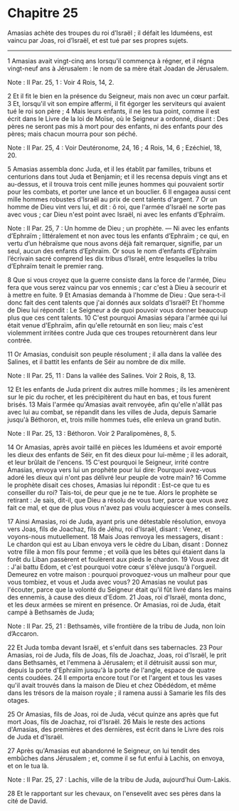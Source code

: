 # Chapitre 25

Amasias achète des troupes du roi d’Israël ; il défait les Iduméens, est vaincu par Joas, roi d’Israël, et est tué par ses propres sujets.

***

1 Amasias avait vingt-cinq ans lorsqu'il commença à régner, et il régna vingt-neuf ans à Jérusalem : le nom de sa mère était Joadan de Jérusalem.

<span class="bible-note">Note : </span> II Par. 25, 1 : Voir 4 Rois, 14, 2.

2 Et il fit le bien en la présence du Seigneur, mais non avec un cœur parfait. 3 Et, lorsqu'il vit son empire affermi, il fit égorger les serviteurs qui avaient tué le roi son père ; 4 Mais leurs enfants, il ne les tua point, comme il est écrit dans le Livre de la loi de Moïse, où le Seigneur a ordonné, disant : Des pères ne seront pas mis à mort pour des enfants, ni des enfants pour des pères; mais chacun mourra pour son péché.

<span class="bible-note">Note : </span> II Par. 25, 4 : Voir Deutéronome, 24, 16 ; 4 Rois, 14, 6 ; Ezéchiel, 18, 20.


5 Amasias assembla donc Juda, et il les établit par familles, tribuns et centurions dans tout Juda et Benjamin; et il les recensa depuis vingt ans et au-dessus, et il trouva trois cent mille jeunes hommes qui pouvaient sortir pour les combats, et porter une lance et un bouclier. 6 Il engagea aussi cent mille hommes robustes d'Israël au prix de cent talents d'argent. 7 Or un homme de Dieu vint vers lui, et dit : ô roi, que l'armée d'Israël ne sorte pas avec vous ; car Dieu n'est point avec Israël, ni avec les enfants d'Ephraïm.

<span class="bible-note">Note : </span> II Par. 25, 7 : Un homme de Dieu ; un prophète. ― Ni avec les enfants d’Ephraïm ; littéralement et non avec tous les enfants d’Ephraïm ; ce qui, en vertu d’un hébraïsme que nous avons déjà fait remarquer, signifie, par un seul, aucun des enfants d’Ephraïm. Or sous le nom d’enfants d’Ephraïm l’écrivain sacré comprend les dix tribus d’Israël, entre lesquelles la tribu d’Ephraïm tenait le premier rang.

8 Que si vous croyez que la guerre consiste dans la force de l'armée, Dieu fera que vous serez vaincu par vos ennemis ; car c'est à Dieu à secourir et à mettre en fuite. 9 Et Amasias demanda à l'homme de Dieu : Que sera-t-il donc fait des cent talents que j'ai donnés aux soldats d'Israël? Et l'homme de Dieu lui répondit : Le Seigneur a de quoi pouvoir vous donner beaucoup plus que ces cent talents. 10 C'est pourquoi Amasias sépara l'armée qui lui était venue d'Ephraïm, afin qu'elle retournât en son lieu; mais c'est violemment irritées contre Juda que ces troupes retournèrent dans leur contrée.


11 Or Amasias, conduisit son peuple résolument ; il alla dans la vallée des Salines, et il battit les enfants de Séir au nombre de dix mille.

<span class="bible-note">Note : </span> II Par. 25, 11 : Dans la vallée des Salines. Voir 2 Rois, 8, 13.

12 Et les enfants de Juda prirent dix autres mille hommes ; ils les amenèrent sur le pic du rocher, et les précipitèrent du haut en bas, et tous furent brisés. 13 Mais l'armée qu'Amasias avait renvoyée, afin qu'elle n'allât pas avec lui au combat, se répandit dans les villes de Juda, depuis Samarie jusqu'à Béthoron, et, trois mille hommes tués, elle enleva un grand butin.

<span class="bible-note">Note : </span> II Par. 25, 13 : Béthoron. Voir 2 Paralipomènes, 8, 5.


14 Or Amasias, après avoir taillé en pièces les Iduméens et avoir emporté les dieux des enfants de Séir, en fit des dieux pour lui-même ; il les adorait, et leur brûlait de l'encens. 15 C'est pourquoi le Seigneur, irrité contre Amasias, envoya vers lui un prophète pour lui dire: Pourquoi avez-vous adoré les dieux qui n'ont pas délivré leur peuple de votre main? 16 Comme le prophète disait ces choses, Amasias lui répondit : Est-ce que tu es conseiller du roi? Tais-toi, de peur que je ne te tue. Alors le prophète se retirant : Je sais, dit-il, que Dieu a résolu de vous tuer, parce que vous avez fait ce mal, et que de plus vous n'avez pas voulu acquiescer à mes conseils.


17 Ainsi Amasias, roi de Juda, ayant pris une détestable résolution, envoya vers Joas, fils de Joachaz, fils de Jéhu, roi d'Israël, disant : Venez, et voyons-nous mutuellement. 18 Mais Joas renvoya les messagers, disant : Le chardon qui est au Liban envoya vers le cèdre du Liban, disant : Donnez votre fille à mon fils pour femme ; et voilà que les bêtes qui étaient dans la forêt du Liban passèrent et foulèrent aux pieds le chardon. 19 Vous avez dit : J'ai battu Edom, et c'est pourquoi votre cœur s'élève jusqu'à l'orgueil. Demeurez en votre maison : pourquoi provoquez-vous un malheur pour que vous tombiez, et vous et Juda avec vous? 20 Amasias ne voulut pas l'écouter, parce que la volonté du Seigneur était qu'il fût livré dans les mains des ennemis, à cause des dieux d'Edom. 21 Joas, roi d'Israël, monta donc, et les deux armées se mirent en présence. Or Amasias, roi de Juda, était campé à Bethsamès de Juda;

<span class="bible-note">Note : </span> II Par. 25, 21 : Bethsamès, ville frontière de la tribu de Juda, non loin d’Accaron.

22 Et Juda tomba devant Israël, et s'enfuit dans ses tabernacles. 23 Pour Amasias, roi de Juda, fils de Joas, fils de Joachaz, Joas, roi d'Israël, le prit dans Bethsamès, et l'emmena à Jérusalem; et il détruisit aussi son mur, depuis la porte d'Ephraïm jusqu'à la porte de l'angle, espace de quatre cents coudées. 24 Il emporta encore tout l'or et l'argent et tous les vases qu'il avait trouvés dans la maison de Dieu et chez Obédédom, et même dans les trésors de la maison royale ; il ramena aussi à Samarie les fils des otages.


25 Or Amasias, fils de Joas, roi de Juda, vécut quinze ans après que fut mort Joas, fils de Joachaz, roi d'Israël. 26 Mais le reste des actions d'Amasias, des premières et des dernières, est écrit dans le Livre des rois de Juda et d'Israël.


27 Après qu'Amasias eut abandonné le Seigneur, on lui tendit des embûches dans Jérusalem ; et, comme il se fut enfui à Lachis, on envoya, et on le tua là.

<span class="bible-note">Note : </span> II Par. 25, 27 : Lachis, ville de la tribu de Juda, aujourd’hui Oum-Lakis.

28 Et le rapportant sur les chevaux, on l'ensevelit avec ses pères dans la cité de David.

